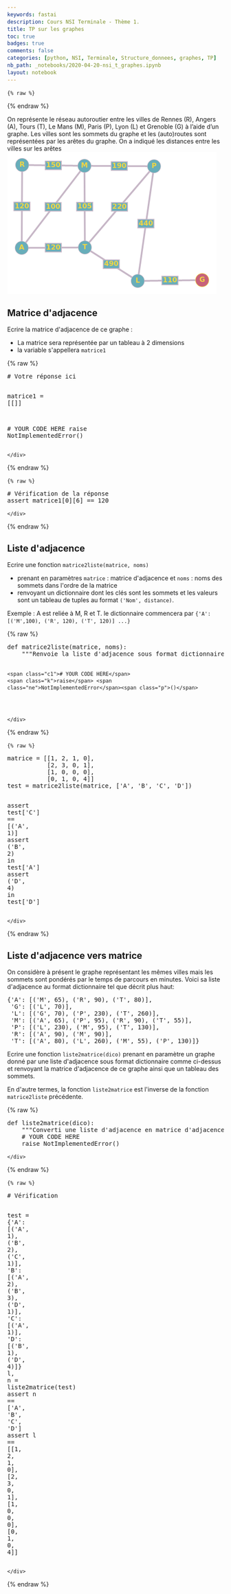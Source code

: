 ```yaml
---
keywords: fastai
description: Cours NSI Terminale - Thème 1.
title: TP sur les graphes
toc: true 
badges: true
comments: false
categories: [python, NSI, Terminale, Structure_donnees, graphes, TP]
nb_path: _notebooks/2020-04-20-nsi_t_graphes.ipynb
layout: notebook
---
```


<!--
#################################################
### THIS FILE WAS AUTOGENERATED! DO NOT EDIT! ###
#################################################
# file to edit: _notebooks/2020-04-20-nsi_t_graphes.ipynb
-->

<div class="container" id="notebook-container">
        
    {% raw %}
    
<div class="cell border-box-sizing code_cell rendered">

</div>
    {% endraw %}

<div class="cell border-box-sizing text_cell rendered"><div class="inner_cell">
<div class="text_cell_render border-box-sizing rendered_html">
<p>On représente le réseau autoroutier entre les villes de Rennes (R), Angers (A), Tours (T), Le Mans (M), Paris (P), Lyon (L) et Grenoble (G) à l’aide d’un graphe. Les villes sont les sommets du graphe et les (auto)routes sont représentées par les arêtes du graphe.
On a indiqué les distances entre les villes sur les arêtes
<img src="/images/copied_from_nb/graphe.png" alt="Graphe"></p>
<h2 id="Matrice-d'adjacence">Matrice d'adjacence<a class="anchor-link" href="#Matrice-d'adjacence"> </a></h2><p>Ecrire la matrice d'adjacence de ce graphe :</p>
<ul>
<li>La matrice sera représentée par un tableau à 2 dimensions</li>
<li>la variable s'appellera <code>matrice1</code></li>
</ul>

</div>
</div>
</div>
    {% raw %}
    
<div class="cell border-box-sizing code_cell rendered">
<div class="input">

<div class="inner_cell">
    <div class="input_area">
<div class=" highlight hl-ipython3"><pre><span></span><span class="c1"># Votre réponse ici</span>

<span class="n">matrice1</span> <span class="o">=</span> <span class="p">[[]]</span>

<span class="c1"># YOUR CODE HERE</span>
<span class="k">raise</span> <span class="ne">NotImplementedError</span><span class="p">()</span>
</pre></div>

    </div>
</div>
</div>

</div>
    {% endraw %}

    {% raw %}
    
<div class="cell border-box-sizing code_cell rendered">
<div class="input">

<div class="inner_cell">
    <div class="input_area">
<div class=" highlight hl-ipython3"><pre><span></span><span class="c1"># Vérification de la réponse</span>
<span class="k">assert</span> <span class="n">matrice1</span><span class="p">[</span><span class="mi">0</span><span class="p">][</span><span class="mi">6</span><span class="p">]</span> <span class="o">==</span> <span class="mi">120</span>
</pre></div>

    </div>
</div>
</div>

</div>
    {% endraw %}

<div class="cell border-box-sizing text_cell rendered"><div class="inner_cell">
<div class="text_cell_render border-box-sizing rendered_html">
<h2 id="Liste-d'adjacence">Liste d'adjacence<a class="anchor-link" href="#Liste-d'adjacence"> </a></h2><p>Ecrire une fonction <code>matrice2liste(matrice, noms)</code></p>
<ul>
<li>prenant en paramètres <code>matrice</code> : matrice d'adjacence et <code>noms</code> : noms des sommets dans l'ordre de la matrice</li>
<li>renvoyant un dictionnaire dont les clés sont les sommets et les valeurs sont un tableau de tuples au format <code>('Nom', distance)</code>.</li>
</ul>
<p>Exemple : A est reliée à M, R et T. le dictionnaire commencera par 
<code>{'A':[('M',100), ('R', 120), ('T', 120)] ...}</code></p>

</div>
</div>
</div>
    {% raw %}
    
<div class="cell border-box-sizing code_cell rendered">
<div class="input">

<div class="inner_cell">
    <div class="input_area">
<div class=" highlight hl-ipython3"><pre><span></span><span class="k">def</span> <span class="nf">matrice2liste</span><span class="p">(</span><span class="n">matrice</span><span class="p">,</span> <span class="n">noms</span><span class="p">):</span>
    <span class="sd">&quot;&quot;&quot;Renvoie la liste d&#39;adjacence sous format dictionnaire&quot;&quot;&quot;</span>
    
    <span class="c1"># YOUR CODE HERE</span>
    <span class="k">raise</span> <span class="ne">NotImplementedError</span><span class="p">()</span>
</pre></div>

    </div>
</div>
</div>

</div>
    {% endraw %}

    {% raw %}
    
<div class="cell border-box-sizing code_cell rendered">
<div class="input">

<div class="inner_cell">
    <div class="input_area">
<div class=" highlight hl-ipython3"><pre><span></span><span class="n">matrice</span> <span class="o">=</span> <span class="p">[[</span><span class="mi">1</span><span class="p">,</span> <span class="mi">2</span><span class="p">,</span> <span class="mi">1</span><span class="p">,</span> <span class="mi">0</span><span class="p">],</span>
           <span class="p">[</span><span class="mi">2</span><span class="p">,</span> <span class="mi">3</span><span class="p">,</span> <span class="mi">0</span><span class="p">,</span> <span class="mi">1</span><span class="p">],</span>
           <span class="p">[</span><span class="mi">1</span><span class="p">,</span> <span class="mi">0</span><span class="p">,</span> <span class="mi">0</span><span class="p">,</span> <span class="mi">0</span><span class="p">],</span>
           <span class="p">[</span><span class="mi">0</span><span class="p">,</span> <span class="mi">1</span><span class="p">,</span> <span class="mi">0</span><span class="p">,</span> <span class="mi">4</span><span class="p">]]</span>
<span class="n">test</span> <span class="o">=</span> <span class="n">matrice2liste</span><span class="p">(</span><span class="n">matrice</span><span class="p">,</span> <span class="p">[</span><span class="s1">&#39;A&#39;</span><span class="p">,</span> <span class="s1">&#39;B&#39;</span><span class="p">,</span> <span class="s1">&#39;C&#39;</span><span class="p">,</span> <span class="s1">&#39;D&#39;</span><span class="p">])</span>

<span class="k">assert</span> <span class="n">test</span><span class="p">[</span><span class="s1">&#39;C&#39;</span><span class="p">]</span> <span class="o">==</span> <span class="p">[(</span><span class="s1">&#39;A&#39;</span><span class="p">,</span> <span class="mi">1</span><span class="p">)]</span>
<span class="k">assert</span> <span class="p">(</span><span class="s1">&#39;B&#39;</span><span class="p">,</span> <span class="mi">2</span><span class="p">)</span> <span class="ow">in</span> <span class="n">test</span><span class="p">[</span><span class="s1">&#39;A&#39;</span><span class="p">]</span>
<span class="k">assert</span> <span class="p">(</span><span class="s1">&#39;D&#39;</span><span class="p">,</span> <span class="mi">4</span><span class="p">)</span> <span class="ow">in</span> <span class="n">test</span><span class="p">[</span><span class="s1">&#39;D&#39;</span><span class="p">]</span>
</pre></div>

    </div>
</div>
</div>

</div>
    {% endraw %}

<div class="cell border-box-sizing text_cell rendered"><div class="inner_cell">
<div class="text_cell_render border-box-sizing rendered_html">
<h2 id="Liste-d'adjacence-vers-matrice">Liste d'adjacence vers matrice<a class="anchor-link" href="#Liste-d'adjacence-vers-matrice"> </a></h2><p>On considère à présent le graphe représentant les mêmes villes mais les sommets sont pondérés par le temps de parcours en minutes. Voici sa liste d'adjacence au format dictionnaire tel que décrit plus haut:</p>
<div class="highlight"><pre><span></span><span class="p">{</span><span class="s1">&#39;A&#39;</span><span class="p">:</span> <span class="p">[(</span><span class="s1">&#39;M&#39;</span><span class="p">,</span> <span class="mi">65</span><span class="p">),</span> <span class="p">(</span><span class="s1">&#39;R&#39;</span><span class="p">,</span> <span class="mi">90</span><span class="p">),</span> <span class="p">(</span><span class="s1">&#39;T&#39;</span><span class="p">,</span> <span class="mi">80</span><span class="p">)],</span>
 <span class="s1">&#39;G&#39;</span><span class="p">:</span> <span class="p">[(</span><span class="s1">&#39;L&#39;</span><span class="p">,</span> <span class="mi">70</span><span class="p">)],</span>
 <span class="s1">&#39;L&#39;</span><span class="p">:</span> <span class="p">[(</span><span class="s1">&#39;G&#39;</span><span class="p">,</span> <span class="mi">70</span><span class="p">),</span> <span class="p">(</span><span class="s1">&#39;P&#39;</span><span class="p">,</span> <span class="mi">230</span><span class="p">),</span> <span class="p">(</span><span class="s1">&#39;T&#39;</span><span class="p">,</span> <span class="mi">260</span><span class="p">)],</span>
 <span class="s1">&#39;M&#39;</span><span class="p">:</span> <span class="p">[(</span><span class="s1">&#39;A&#39;</span><span class="p">,</span> <span class="mi">65</span><span class="p">),</span> <span class="p">(</span><span class="s1">&#39;P&#39;</span><span class="p">,</span> <span class="mi">95</span><span class="p">),</span> <span class="p">(</span><span class="s1">&#39;R&#39;</span><span class="p">,</span> <span class="mi">90</span><span class="p">),</span> <span class="p">(</span><span class="s1">&#39;T&#39;</span><span class="p">,</span> <span class="mi">55</span><span class="p">)],</span>
 <span class="s1">&#39;P&#39;</span><span class="p">:</span> <span class="p">[(</span><span class="s1">&#39;L&#39;</span><span class="p">,</span> <span class="mi">230</span><span class="p">),</span> <span class="p">(</span><span class="s1">&#39;M&#39;</span><span class="p">,</span> <span class="mi">95</span><span class="p">),</span> <span class="p">(</span><span class="s1">&#39;T&#39;</span><span class="p">,</span> <span class="mi">130</span><span class="p">)],</span>
 <span class="s1">&#39;R&#39;</span><span class="p">:</span> <span class="p">[(</span><span class="s1">&#39;A&#39;</span><span class="p">,</span> <span class="mi">90</span><span class="p">),</span> <span class="p">(</span><span class="s1">&#39;M&#39;</span><span class="p">,</span> <span class="mi">90</span><span class="p">)],</span>
 <span class="s1">&#39;T&#39;</span><span class="p">:</span> <span class="p">[(</span><span class="s1">&#39;A&#39;</span><span class="p">,</span> <span class="mi">80</span><span class="p">),</span> <span class="p">(</span><span class="s1">&#39;L&#39;</span><span class="p">,</span> <span class="mi">260</span><span class="p">),</span> <span class="p">(</span><span class="s1">&#39;M&#39;</span><span class="p">,</span> <span class="mi">55</span><span class="p">),</span> <span class="p">(</span><span class="s1">&#39;P&#39;</span><span class="p">,</span> <span class="mi">130</span><span class="p">)]}</span>
</pre></div>
<p>Ecrire une fonction <code>liste2matrice(dico)</code> prenant en paramètre un graphe donné par une liste d'adjacence sous format dictionnaire comme ci-dessus et renvoyant la matrice d'adjacence de ce graphe ainsi que un tableau des sommets.</p>
<p>En d'autre termes, la fonction <code>liste2matrice</code> est l'inverse de la fonction <code>matrice2liste</code> précédente.</p>

</div>
</div>
</div>
    {% raw %}
    
<div class="cell border-box-sizing code_cell rendered">
<div class="input">

<div class="inner_cell">
    <div class="input_area">
<div class=" highlight hl-ipython3"><pre><span></span><span class="k">def</span> <span class="nf">liste2matrice</span><span class="p">(</span><span class="n">dico</span><span class="p">):</span>
    <span class="sd">&quot;&quot;&quot;Converti une liste d&#39;adjacence en matrice d&#39;adjacence&quot;&quot;&quot;</span>
    <span class="c1"># YOUR CODE HERE</span>
    <span class="k">raise</span> <span class="ne">NotImplementedError</span><span class="p">()</span>
</pre></div>

    </div>
</div>
</div>

</div>
    {% endraw %}

    {% raw %}
    
<div class="cell border-box-sizing code_cell rendered">
<div class="input">

<div class="inner_cell">
    <div class="input_area">
<div class=" highlight hl-ipython3"><pre><span></span><span class="c1"># Vérification</span>

<span class="n">test</span> <span class="o">=</span> <span class="p">{</span><span class="s1">&#39;A&#39;</span><span class="p">:</span> <span class="p">[(</span><span class="s1">&#39;A&#39;</span><span class="p">,</span> <span class="mi">1</span><span class="p">),</span> <span class="p">(</span><span class="s1">&#39;B&#39;</span><span class="p">,</span> <span class="mi">2</span><span class="p">),</span> <span class="p">(</span><span class="s1">&#39;C&#39;</span><span class="p">,</span> <span class="mi">1</span><span class="p">)],</span>
 <span class="s1">&#39;B&#39;</span><span class="p">:</span> <span class="p">[(</span><span class="s1">&#39;A&#39;</span><span class="p">,</span> <span class="mi">2</span><span class="p">),</span> <span class="p">(</span><span class="s1">&#39;B&#39;</span><span class="p">,</span> <span class="mi">3</span><span class="p">),</span> <span class="p">(</span><span class="s1">&#39;D&#39;</span><span class="p">,</span> <span class="mi">1</span><span class="p">)],</span>
 <span class="s1">&#39;C&#39;</span><span class="p">:</span> <span class="p">[(</span><span class="s1">&#39;A&#39;</span><span class="p">,</span> <span class="mi">1</span><span class="p">)],</span>
 <span class="s1">&#39;D&#39;</span><span class="p">:</span> <span class="p">[(</span><span class="s1">&#39;B&#39;</span><span class="p">,</span> <span class="mi">1</span><span class="p">),</span> <span class="p">(</span><span class="s1">&#39;D&#39;</span><span class="p">,</span> <span class="mi">4</span><span class="p">)]}</span>
<span class="n">l</span><span class="p">,</span> <span class="n">n</span> <span class="o">=</span> <span class="n">liste2matrice</span><span class="p">(</span><span class="n">test</span><span class="p">)</span>
<span class="k">assert</span> <span class="n">n</span> <span class="o">==</span> <span class="p">[</span><span class="s1">&#39;A&#39;</span><span class="p">,</span> <span class="s1">&#39;B&#39;</span><span class="p">,</span> <span class="s1">&#39;C&#39;</span><span class="p">,</span> <span class="s1">&#39;D&#39;</span><span class="p">]</span>
<span class="k">assert</span> <span class="n">l</span> <span class="o">==</span> <span class="p">[[</span><span class="mi">1</span><span class="p">,</span> <span class="mi">2</span><span class="p">,</span> <span class="mi">1</span><span class="p">,</span> <span class="mi">0</span><span class="p">],</span> <span class="p">[</span><span class="mi">2</span><span class="p">,</span> <span class="mi">3</span><span class="p">,</span> <span class="mi">0</span><span class="p">,</span> <span class="mi">1</span><span class="p">],</span> <span class="p">[</span><span class="mi">1</span><span class="p">,</span> <span class="mi">0</span><span class="p">,</span> <span class="mi">0</span><span class="p">,</span> <span class="mi">0</span><span class="p">],</span> <span class="p">[</span><span class="mi">0</span><span class="p">,</span> <span class="mi">1</span><span class="p">,</span> <span class="mi">0</span><span class="p">,</span> <span class="mi">4</span><span class="p">]]</span>
</pre></div>

    </div>
</div>
</div>

</div>
    {% endraw %}

</div>
 

